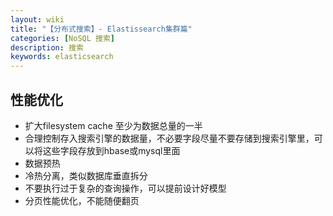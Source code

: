 ```yaml
---
layout: wiki
title: "【分布式搜索】- Elastissearch集群篇"
categories: [NoSQL 搜索]
description: 搜索
keywords: elasticsearch
---
```


## 性能优化

* 扩大filesystem cache 至少为数据总量的一半
* 合理控制存入搜索引擎的数据量，不必要字段尽量不要存储到搜索引擎里，可以将这些字段存放到hbase或mysql里面
* 数据预热
* 冷热分离，类似数据库垂直拆分
* 不要执行过于复杂的查询操作，可以提前设计好模型
* 分页性能优化，不能随便翻页